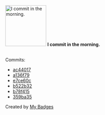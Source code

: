 <img src="https://my-badges.github.io/my-badges/morning-commits.png" alt="I commit in the morning." title="I commit in the morning." width="128">
<strong>I commit in the morning.</strong>
<br><br>

Commits:

- <a href="https://github.com/Sepinood-Karimi/diginext-frontend-bootcamp-challenges/commit/ac4401715606d85f461e82d989ed0b305bafd2c9">ac44017</a>
- <a href="https://github.com/Sepinood-Karimi/algorithm-exercises/commit/a136f796140ac847c7c9c31dd6054691a903c0cb">a136f79</a>
- <a href="https://github.com/Sepinood-Karimi/algorithm-exercises/commit/e7ce60c4e6d690927320cc680a9ca0ac59affd24">e7ce60c</a>
- <a href="https://github.com/Sepinood-Karimi/Sepinood-Karimi/commit/b522b325b8a059711988d576597a4cc388082988">b522b32</a>
- <a href="https://github.com/Sepinood-Karimi/Sepinood-Karimi/commit/b78f41547fdab8359255675523cb5a23bf8a0eb4">b78f415</a>
- <a href="https://github.com/Sepinood-Karimi/Sepinood-Karimi/commit/359ba35ba41b47be43ced4a1db01887766d6f105">359ba35</a>


Created by <a href="https://github.com/my-badges/my-badges">My Badges</a>
